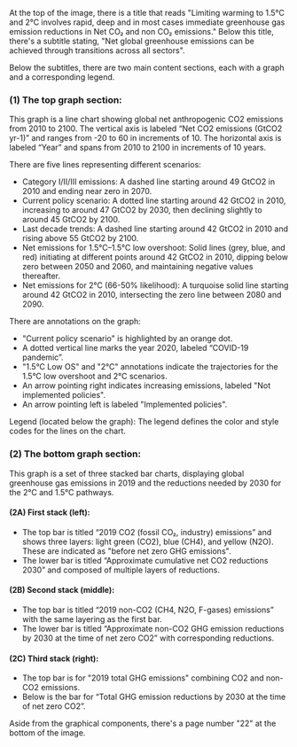At the top of the image, there is a title that reads "Limiting warming to 1.5°C and 2°C involves rapid, deep and in most cases immediate greenhouse gas emission reductions in Net CO₂ and non CO₂ emissions." Below this title, there's a subtitle stating, "Net global greenhouse emissions can be achieved through transitions across all sectors".

Below the subtitles, there are two main content sections, each with a graph and a corresponding legend.

### (1) The top graph section:

This graph is a line chart showing global net anthropogenic CO2 emissions from 2010 to 2100. The vertical axis is labeled “Net CO2 emissions (GtCO2 yr-1)” and ranges from -20 to 60 in increments of 10. The horizontal axis is labeled “Year” and spans from 2010 to 2100 in increments of 10 years.

There are five lines representing different scenarios:

- Category I/II/III emissions: A dashed line starting around 49 GtCO2 in 2010 and ending near zero in 2070.
- Current policy scenario: A dotted line starting around 42 GtCO2 in 2010, increasing to around 47 GtCO2 by 2030, then declining slightly to around 45 GtCO2 by 2100.
- Last decade trends: A dashed line starting around 42 GtCO2 in 2010 and rising above 55 GtCO2 by 2100.
- Net emissions for 1.5°C–1.5°C low overshoot: Solid lines (grey, blue, and red) initiating at different points around 42 GtCO2 in 2010, dipping below zero between 2050 and 2060, and maintaining negative values thereafter.
- Net emissions for 2°C (66-50% likelihood): A turquoise solid line starting around 42 GtCO2 in 2010, intersecting the zero line between 2080 and 2090.

There are annotations on the graph:

- "Current policy scenario" is highlighted by an orange dot.
- A dotted vertical line marks the year 2020, labeled “COVID-19 pandemic”.
- "1.5°C Low OS" and "2°C" annotations indicate the trajectories for the 1.5°C low overshoot and 2°C scenarios.
- An arrow pointing right indicates increasing emissions, labeled "Not implemented policies".
- An arrow pointing left is labeled "Implemented policies".

Legend (located below the graph): The legend defines the color and style codes for the lines on the chart.

### (2) The bottom graph section:

This graph is a set of three stacked bar charts, displaying global greenhouse gas emissions in 2019 and the reductions needed by 2030 for the 2°C and 1.5°C pathways.

#### (2A) First stack (left):

- The top bar is titled “2019 CO2 (fossil CO₂, industry) emissions” and shows three layers: light green (CO2), blue (CH4), and yellow (N2O). These are indicated as "before net zero GHG emissions".
- The lower bar is titled “Approximate cumulative net CO2 reductions 2030” and composed of multiple layers of reductions.

#### (2B) Second stack (middle):

- The top bar is titled “2019 non-CO2 (CH4, N2O, F-gases) emissions” with the same layering as the first bar.
- The lower bar is titled “Approximate non-CO2 GHG emission reductions by 2030 at the time of net zero CO2” with corresponding reductions.

#### (2C) Third stack (right):

- The top bar is for "2019 total GHG emissions" combining CO2 and non-CO2 emissions.
- Below is the bar for “Total GHG emission reductions by 2030 at the time of net zero CO2”.

Aside from the graphical components, there's a page number "22" at the bottom of the image.